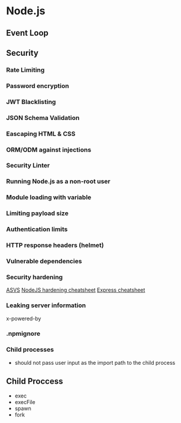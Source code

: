 # Node.js

## Event Loop

## Security

### Rate Limiting

### Password encryption

### JWT Blacklisting

### JSON Schema Validation

### Eascaping HTML & CSS

### ORM/ODM against injections

### Security Linter

### Running Node.js as a non-root user

### Module loading with variable

### Limiting payload size

### Authentication limits

### HTTP response headers (helmet)

### Vulnerable dependencies

### Security hardening

[ASVS](https://owasp.org/www-project-application-security-verification-standard/)
[NodeJS hardening cheatsheet](https://cheatsheetseries.owasp.org/cheatsheets/Nodejs_Security_Cheat_Sheet.html)
[Express cheatsheet](https://dev.to/alexmercedcoder/2022-expressjs-cheatsheet-160o)

### Leaking server information

x-powered-by

### .npmignore

### Child processes

- should not pass user input as the import path to the child process

## Child Proccess

- exec
- execFile
- spawn
- fork
